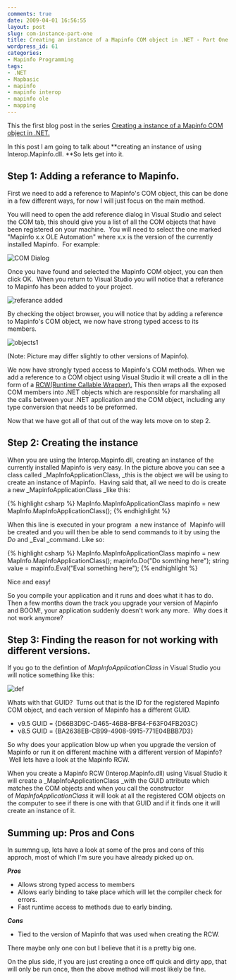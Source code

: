 ```yaml
---
comments: true
date: 2009-04-01 16:56:55
layout: post
slug: com-instance-part-one
title: Creating an instance of a Mapinfo COM object in .NET - Part One
wordpress_id: 61
categories:
- Mapinfo Programming
tags:
- .NET
- Mapbasic
- mapinfo
- mapinfo interop
- mapinfo ole
- mapping
---
```


This the first blog post in the series [Creating a instance of a Mapinfo COM object in .NET.](/2009/04/01/com-instance-mapinfo-main/)

In this post I am going to talk about **creating an instance of using Interop.Mapinfo.dll. **So lets get into it.


## Step 1: Adding a referance to Mapinfo.


First we need to add a reference to Mapinfo's COM object, this can be done in a few different ways, for now I will just focus on the main method.

You will need to open the add reference dialog in Visual Studio and select the COM tab, this should give you a list of all the COM objects that have been registered on your machine.  You will need to select the one marked "Mapinfo x.x OLE Automation" where x.x is the version of the currently installed Mapinfo.  For example:

![COM Dialog](http://woostuff.files.wordpress.com/2009/03/ref.jpg)

Once you have found and selected the Mapinfo COM object, you can then click OK.  When you return to Visual Studio you will notice that a referance to Mapinfo has been added to your project. 

![referance added](http://woostuff.files.wordpress.com/2009/03/mapref.jpg)


By checking the object browser, you will notice that by adding a reference to Mapinfo's COM object, we now have strong typed access to its members.

![objects1](http://woostuff.files.wordpress.com/2009/03/objects1.jpg)


(Note: Picture may differ slightly to other versions of Mapinfo).


We now have strongly typed access to Mapinfo's COM methods. When we add a reference to a COM object using Visual Studio it will create a dll in the form of a [RCW(Runtime Callable Wrapper).](http://msdn.microsoft.com/en-us/library/8bwh56xe.aspx) This then wraps all the exposed COM members into .NET objects which are responsible for marshaling all the calls between your .NET application and the COM object, including any type conversion that needs to be preformed. 


Now that we have got all of that out of the way lets move on to step 2.

## Step 2: Creating the instance


When you are using the Interop.Mapinfo.dll, creating an instance of the currently installed Mapinfo is very easy.
In the picture above you can see a class called _MapInfoApplicationClass, _this is the object we will be using to create an instance of Mapinfo.  Having said that, all we need to do is create a new _MapinfoApplicationClass _like this:

{% highlight csharp %}
MapInfo.MapInfoApplicationClass mapinfo = new MapInfo.MapInfoApplicationClass();
{% endhighlight %}

When this line is executed in your program  a new instance of  Mapinfo will be created and you will then be able to send commands to it by using the _Do_ and _Eval _command. Like so:

{% highlight csharp %}
MapInfo.MapInfoApplicationClass mapinfo = new MapInfo.MapInfoApplicationClass();
mapinfo.Do("Do somthing here");
string value = mapinfo.Eval("Eval something here");
{% endhighlight %}


Nice and easy!

So you compile your application and it runs and does what it has to do. Then a few months down the track you upgrade your version of Mapinfo and BOOM!, your application suddenly doesn't work any more.  Why does it not work anymore?

## Step 3: Finding the reason for not working with different versions.

If you go to the defintion of _MapInfoApplicationClass_ in Visual Studio you will notice something like this:

![def](http://woostuff.files.wordpress.com/2009/03/def.jpg)

Whats with that GUID?  Turns out that is the ID for the registered Mapinfo COM object, and each version of Mapinfo has a different GUID.
	
  * v9.5 GUID = {D66B3D9C-D465-46B8-BFB4-F63F04FB203C}
  * v8.5 GUID = {BA2638EB-CB99-4908-9915-771E04BBB7D3}

So why does your application blow up when you upgrade the version of Mapinfo or run it on different machine with a different version of Mapinfo?  Well lets have a look at the Mapinfo RCW.  

When you create a Mapinfo RCW (Interop.Mapinfo.dll) using Visual Studio it will create a _MapInfoApplicationClass _with the GUID attribute which matches the COM objects and when you call the constructor of _MapInfoApplicationClass_ it will look at all the registered COM objects on the computer to see if there is one with that GUID and if it finds one it will create an instance of it. 

## Summing up: Pros and Cons


In summng up, lets have a look at some of the pros and cons of this approch, most of which I'm sure you have already picked up on.

**_Pros_**

  * Allows strong typed access to members	
  * Allows early binding to take place which will let the compiler check for errors.
  * Fast runtime access to methods due to early binding.

**_Cons_**
  * Tied to the version of Mapinfo that was used when creating the RCW.


There maybe only one con but I believe that it is a pretty big one.  

On the plus side, if you are just creating a once off quick and dirty app, that will only be run once, then the above method will most likely be fine.
